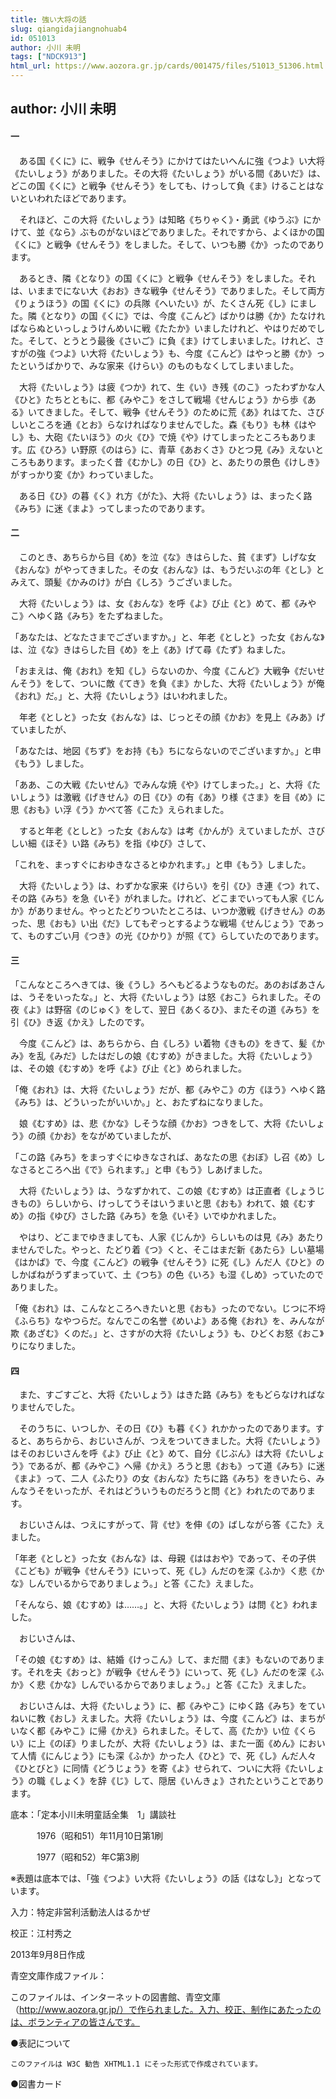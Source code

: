 ```yaml
---
title: 強い大将の話
slug: qiangidajiangnohuab4
id: 051013
author: 小川 未明
tags: ["NDCK913"]
html_url: https://www.aozora.gr.jp/cards/001475/files/51013_51306.html
---
```


## author: 小川 未明

#### 一




　ある国《くに》に、戦争《せんそう》にかけてはたいへんに強《つよ》い大将《たいしょう》がありました。その大将《たいしょう》がいる間《あいだ》は、どこの国《くに》と戦争《せんそう》をしても、けっして負《ま》けることはないといわれたほどであります。

　それほど、この大将《たいしょう》は知略《ちりゃく》・勇武《ゆうぶ》にかけて、並《なら》ぶものがないほどでありました。それですから、よくほかの国《くに》と戦争《せんそう》をしました。そして、いつも勝《か》ったのであります。

　あるとき、隣《となり》の国《くに》と戦争《せんそう》をしました。それは、いままでにない大《おお》きな戦争《せんそう》でありました。そして両方《りょうほう》の国《くに》の兵隊《へいたい》が、たくさん死《し》にました。隣《となり》の国《くに》では、今度《こんど》ばかりは勝《か》たなければならぬといっしょうけんめいに戦《たたか》いましたけれど、やはりだめでした。そして、とうとう最後《さいご》に負《ま》けてしまいました。けれど、さすがの強《つよ》い大将《たいしょう》も、今度《こんど》はやっと勝《か》ったというばかりで、みな家来《けらい》のものもなくしてしまいました。

　大将《たいしょう》は疲《つか》れて、生《い》き残《のこ》ったわずかな人《ひと》たちとともに、都《みやこ》をさして戦場《せんじょう》から歩《ある》いてきました。そして、戦争《せんそう》のために荒《あ》れはてた、さびしいところを通《とお》らなければなりませんでした。森《もり》も林《はやし》も、大砲《たいほう》の火《ひ》で焼《や》けてしまったところもあります。広《ひろ》い野原《のはら》に、青草《あおくさ》ひとつ見《み》えないところもあります。まったく昔《むかし》の日《ひ》と、あたりの景色《けしき》がすっかり変《か》わっていました。

　ある日《ひ》の暮《く》れ方《がた》、大将《たいしょう》は、まったく路《みち》に迷《まよ》ってしまったのであります。



#### 二




　このとき、あちらから目《め》を泣《な》きはらした、貧《まず》しげな女《おんな》がやってきました。その女《おんな》は、もうだいぶの年《とし》とみえて、頭髪《かみのけ》が白《しろ》うございました。

　大将《たいしょう》は、女《おんな》を呼《よ》び止《と》めて、都《みやこ》へゆく路《みち》をたずねました。

「あなたは、どなたさまでございますか。」と、年老《としと》った女《おんな》は、泣《な》きはらした目《め》を上《あ》げて尋《たず》ねました。

「おまえは、俺《おれ》を知《し》らないのか、今度《こんど》大戦争《だいせんそう》をして、ついに敵《てき》を負《ま》かした、大将《たいしょう》が俺《おれ》だ。」と、大将《たいしょう》はいわれました。

　年老《としと》った女《おんな》は、じっとその顔《かお》を見上《みあ》げていましたが、

「あなたは、地図《ちず》をお持《も》ちにならないのでございますか。」と申《もう》しました。

「ああ、この大戦《たいせん》でみんな焼《や》けてしまった。」と、大将《たいしょう》は激戦《げきせん》の日《ひ》の有《あ》り様《さま》を目《め》に思《おも》い浮《う》かべて答《こた》えられました。

　すると年老《としと》った女《おんな》は考《かんが》えていましたが、さびしい細《ほそ》い路《みち》を指《ゆび》さして、

「これを、まっすぐにおゆきなさるとゆかれます。」と申《もう》しました。

　大将《たいしょう》は、わずかな家来《けらい》を引《ひ》き連《つ》れて、その路《みち》を急《いそ》がれました。けれど、どこまでいっても人家《じんか》がありません。やっとたどりついたところは、いつか激戦《げきせん》のあった、思《おも》い出《だ》してもぞっとするような戦場《せんじょう》であって、ものすごい月《つき》の光《ひかり》が照《て》らしていたのであります。



#### 三




「こんなところへきては、後《うし》ろへもどるようなものだ。あのおばあさんは、うそをいったな。」と、大将《たいしょう》は怒《おこ》られました。その夜《よ》は野宿《のじゅく》をして、翌日《あくるひ》、またその道《みち》を引《ひ》き返《かえ》したのです。

　今度《こんど》は、あちらから、白《しろ》い着物《きもの》をきて、髪《かみ》を乱《みだ》したはだしの娘《むすめ》がきました。大将《たいしょう》は、その娘《むすめ》を呼《よ》び止《と》められました。

「俺《おれ》は、大将《たいしょう》だが、都《みやこ》の方《ほう》へゆく路《みち》は、どういったがいいか。」と、おたずねになりました。

　娘《むすめ》は、悲《かな》しそうな顔《かお》つきをして、大将《たいしょう》の顔《かお》をながめていましたが、

「この路《みち》をまっすぐにゆきなされば、あなたの思《おぼ》し召《め》しなさるところへ出《で》られます。」と申《もう》しあげました。

　大将《たいしょう》は、うなずかれて、この娘《むすめ》は正直者《しょうじきもの》らしいから、けっしてうそはいうまいと思《おも》われて、娘《むすめ》の指《ゆび》さした路《みち》を急《いそ》いでゆかれました。

　やはり、どこまでゆきましても、人家《じんか》らしいものは見《み》あたりませんでした。やっと、たどり着《つ》くと、そこはまだ新《あたら》しい墓場《はかば》で、今度《こんど》の戦争《せんそう》に死《し》んだ人《ひと》のしかばねがうずまっていて、土《つち》の色《いろ》も湿《しめ》っていたのでありました。

「俺《おれ》は、こんなところへきたいと思《おも》ったのでない。じつに不埒《ふらち》なやつらだ。なんでこの名誉《めいよ》ある俺《おれ》を、みんなが欺《あざむ》くのだ。」と、さすがの大将《たいしょう》も、ひどくお怒《おこ》りになりました。



#### 四




　また、すごすごと、大将《たいしょう》はきた路《みち》をもどらなければなりませんでした。

　そのうちに、いつしか、その日《ひ》も暮《く》れかかったのであります。すると、あちらから、おじいさんが、つえをついてきました。大将《たいしょう》はそのおじいさんを呼《よ》び止《と》めて、自分《じぶん》は大将《たいしょう》であるが、都《みやこ》へ帰《かえ》ろうと思《おも》って道《みち》に迷《まよ》って、二人《ふたり》の女《おんな》たちに路《みち》をきいたら、みんなうそをいったが、それはどういうものだろうと問《と》われたのであります。

　おじいさんは、つえにすがって、背《せ》を伸《の》ばしながら答《こた》えました。

「年老《としと》った女《おんな》は、母親《ははおや》であって、その子供《こども》が戦争《せんそう》にいって、死《し》んだのを深《ふか》く悲《かな》しんでいるからでありましょう。」と答《こた》えました。

「そんなら、娘《むすめ》は……。」と、大将《たいしょう》は問《と》われました。

　おじいさんは、

「その娘《むすめ》は、結婚《けっこん》して、まだ間《ま》もないのであります。それを夫《おっと》が戦争《せんそう》にいって、死《し》んだのを深《ふか》く悲《かな》しんでいるからでありましょう。」と答《こた》えました。

　おじいさんは、大将《たいしょう》に、都《みやこ》にゆく路《みち》をていねいに教《おし》えました。大将《たいしょう》は、今度《こんど》は、まちがいなく都《みやこ》に帰《かえ》られました。そして、高《たか》い位《くらい》に上《のぼ》りましたが、大将《たいしょう》は、また一面《めん》において人情《にんじょう》にも深《ふか》かった人《ひと》で、死《し》んだ人々《ひとびと》に同情《どうじょう》を寄《よ》せられて、ついに大将《たいしょう》の職《しょく》を辞《じ》して、隠居《いんきょ》されたということであります。













底本：「定本小川未明童話全集　1」講談社

　　　1976（昭和51）年11月10日第1刷

　　　1977（昭和52）年C第3刷

※表題は底本では、「強《つよ》い大将《たいしょう》の話《はなし》」となっています。

入力：特定非営利活動法人はるかぜ

校正：江村秀之

2013年9月8日作成

青空文庫作成ファイル：

このファイルは、インターネットの図書館、青空文庫（http://www.aozora.gr.jp/）で作られました。入力、校正、制作にあたったのは、ボランティアの皆さんです。











●表記について


	このファイルは W3C 勧告 XHTML1.1 にそった形式で作成されています。







●図書カード